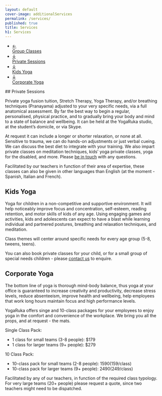 ```yaml
---
layout: default
cover-image: additionalServices
permalink: /services/
published: true
title: Services
h1: Services
---
```


<div class="container container--sm">
  <div class="JumpLinks">
    <ul>
      <li>
        <a class="link" href="/timetable">
          <span>←</span>
          <div>Group Classes</div>
        </a>
      </li>
      <li>
        <a class="link" href="#private-sessions">
          <span>↓</span>
          <div>Private Sessions</div>
        </a>
      </li>
      <li>
        <a class="link" href="#kids-yoga">
          <span>↓</span>
          <div>Kids Yoga</div>
        </a>
      </li>
      <li>
        <a class="link" href="#corporate-yoga">
          <span>↓</span>
          <div>Corporate Yoga</div>
        </a>
      </li>
    </ul>
  </div>
</div>

<section markdown="1" class="Longform Longform--blogpost">
## Private Sessions

Private yoga fusion tuition, Stretch Therapy, Yoga Therapy, and/or breathing techniques (Pranayama) adjusted to your very specific needs, via a full anatomical assessment. By far the best way to begin a regular, personalised, physical practice, and to gradually bring your body and mind to a state of balance and wellbeing. It can be held at the YogaRuka studio, at the student’s domicile, or via Skype.

At request it can include a longer or shorter relaxation, or none at all. Sensitive to trauma, we can do hands-on adjustments or just verbal cueing. We can discuss the best diet to integrate with your training. We also impart private classes on meditation techniques, kids’ yoga private classes, yoga for the disabled, and more. Please [be in touch](/contact) with any questions.

Facilitated by our teachers in function of their area of expertise, these classes can also be given in other languages than English (at the moment - Spanish, Italian and French).

## Kids Yoga

Yoga for children in a non-competitive and supportive environment. It will help noticeably improve focus and concentration, self-esteem, reading retention, and motor skills of kids of any age. Using engaging games and activities, kids and adolescents can expect to have a blast while learning individual and partnered postures, breathing and relaxation techniques, and meditation.

Class themes will center around specific needs for every age group (5-8, tweens, teens).

You can also book private classes for your child, or for a small group of special needs children - please [contact us](/contact) to enquire.

## Corporate Yoga

The bottom line of yoga is thorough mind-body balance, thus yoga at your office is guaranteed to increase creativity and productivity, decrease stress levels, reduce absenteeism, improve health and wellbeing, help employees that work long hours maintain focus and high performance levels.

YogaRuka offers singe and 10-class packages for your employees to enjoy yoga in the comfort and convenience of the workplace. We bring you all the props, and at request - the mats.

Single Class Pack:

- 1 class for small teams (3-8 people): $179
- 1 class for larger teams (9+ people): $279


10 Class Pack:

- 10-class pack for small teams (2-8 people): $1590 ($159/class)
- 10-class pack for larger teams (9+ people): $2490 ($249/class)

Facilitated by any of our teachers, in function of the required class typology. For very large teams (20+ people) please request a quote, since two teachers might need to be dispatched.


</section>